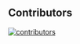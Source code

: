 ## Contributors

[![contributors](https://contrib.rocks/image?repo=revisedae/redae)](https://github.com/revisedae/redae/graphs/contributors)
